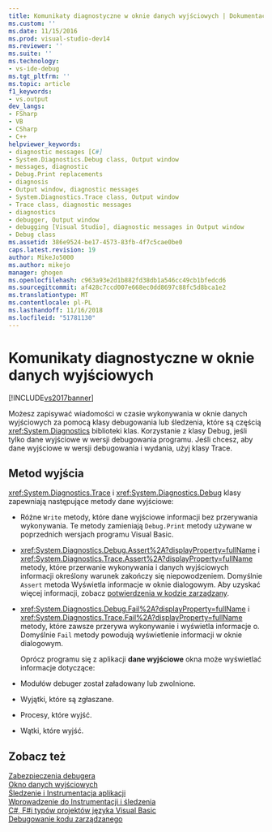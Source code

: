```yaml
---
title: Komunikaty diagnostyczne w oknie danych wyjściowych | Dokumentacja firmy Microsoft
ms.custom: ''
ms.date: 11/15/2016
ms.prod: visual-studio-dev14
ms.reviewer: ''
ms.suite: ''
ms.technology:
- vs-ide-debug
ms.tgt_pltfrm: ''
ms.topic: article
f1_keywords:
- vs.output
dev_langs:
- FSharp
- VB
- CSharp
- C++
helpviewer_keywords:
- diagnostic messages [C#]
- System.Diagnostics.Debug class, Output window
- messages, diagnostic
- Debug.Print replacements
- diagnosis
- Output window, diagnostic messages
- System.Diagnostics.Trace class, Output window
- Trace class, diagnostic messages
- diagnostics
- debugger, Output window
- debugging [Visual Studio], diagnostic messages in Output window
- Debug class
ms.assetid: 386e9524-be17-4573-83fb-4f7c5cae0be0
caps.latest.revision: 19
author: MikeJo5000
ms.author: mikejo
manager: ghogen
ms.openlocfilehash: c963a93e2d1b882fd38db1a546cc49cb1bfedcd6
ms.sourcegitcommit: af428c7ccd007e668ec0dd8697c88fc5d8bca1e2
ms.translationtype: MT
ms.contentlocale: pl-PL
ms.lasthandoff: 11/16/2018
ms.locfileid: "51781130"
---
```

# <a name="diagnostic-messages-in-the-output-window"></a>Komunikaty diagnostyczne w oknie danych wyjściowych
[!INCLUDE[vs2017banner](../includes/vs2017banner.md)]

Możesz zapisywać wiadomości w czasie wykonywania w oknie danych wyjściowych za pomocą klasy debugowania lub śledzenia, które są częścią <xref:System.Diagnostics> biblioteki klas. Korzystanie z klasy Debug, jeśli tylko dane wyjściowe w wersji debugowania programu. Jeśli chcesz, aby dane wyjściowe w wersji debugowania i wydania, użyj klasy Trace.  
  
## <a name="output-methods"></a>Metod wyjścia  
 <xref:System.Diagnostics.Trace> i <xref:System.Diagnostics.Debug> klasy zapewniają następujące metody dane wyjściowe:  
  
- Różne `Write` metody, które dane wyjściowe informacji bez przerywania wykonywania. Te metody zamieniają `Debug.Print` metody używane w poprzednich wersjach programu Visual Basic.  
  
- <xref:System.Diagnostics.Debug.Assert%2A?displayProperty=fullName> i <xref:System.Diagnostics.Trace.Assert%2A?displayProperty=fullName> metody, które przerwanie wykonywania i danych wyjściowych informacji określony warunek zakończy się niepowodzeniem. Domyślnie `Assert` metoda Wyświetla informacje w oknie dialogowym. Aby uzyskać więcej informacji, zobacz [potwierdzenia w kodzie zarządzany](../debugger/assertions-in-managed-code.md).  
  
- <xref:System.Diagnostics.Debug.Fail%2A?displayProperty=fullName> i <xref:System.Diagnostics.Trace.Fail%2A?displayProperty=fullName> metody, które zawsze przerywa wykonywanie i wyświetla informacje o. Domyślnie `Fail` metody powodują wyświetlenie informacji w oknie dialogowym.  
  
  Oprócz programu się z aplikacji **dane wyjściowe** okna może wyświetlać informacje dotyczące:  
  
- Modułów debuger został załadowany lub zwolnione.  
  
- Wyjątki, które są zgłaszane.  
  
- Procesy, które wyjść.  
  
- Wątki, które wyjść.  
  
## <a name="see-also"></a>Zobacz też  
 [Zabezpieczenia debugera](../debugger/debugger-security.md)   
 [Okno danych wyjściowych](../ide/reference/output-window.md)   
 [Śledzenie i Instrumentacja aplikacji](http://msdn.microsoft.com/library/773b6fc4-9013-4322-b728-5dec7a72e743)   
 [Wprowadzenie do Instrumentacji i śledzenia](http://msdn.microsoft.com/en-us/e924e57c-33cf-4b0e-9e7f-a45d13e38f2c)   
 [C#, F#i typów projektów języka Visual Basic](../debugger/debugging-preparation-csharp-f-hash-and-visual-basic-project-types.md)   
 [Debugowanie kodu zarządzanego](../debugger/debugging-managed-code.md)



